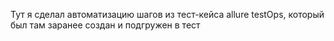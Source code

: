 Тут я сделал  автоматизацию шагов из тест-кейса allure testOps, который был там заранее создан и подгружен в тест